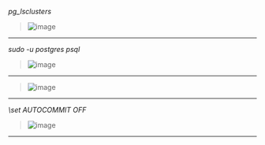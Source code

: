 *pg_lsclusters*

> ![image](https://github.com/VyacheslavIT/postgre/assets/136000255/71aeacb2-7ab3-4566-8a69-0e5c1f337e80)

------------------------------------------------
*sudo -u postgres psql*

> ![image](https://github.com/VyacheslavIT/postgre/assets/136000255/17159052-2a96-4659-a12e-12d32004cccc)

-----------------------------------------------
 > ![image](https://github.com/VyacheslavIT/postgre/assets/136000255/70f874f7-9077-4b26-be7c-c5e8ccb9356b)
-----------------------------------------------
*\set AUTOCOMMIT OFF*

> ![image](https://github.com/VyacheslavIT/postgre/assets/136000255/555de060-d867-465e-906b-5cf06c428f6c)

----------------------------------------------

